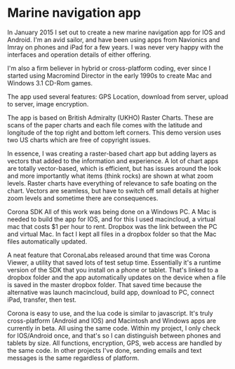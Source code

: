 # Marine navigation app

In January 2015 I set out to create a new marine navigation app for IOS and Android. I'm an avid sailor, and have been using apps from Navionics and Imray on phones and iPad for a few years. I was never very happy with the interfaces and operation details of either offering.

I'm also a firm believer in hybrid or cross-platform coding, ever since I started using Macromind Director in the early 1990s to create Mac and Windows 3.1 CD-Rom games.

The app used several features: GPS Location, download from server, upload to server, image encryption.

The app is based on British Admiralty (UKHO) Raster Charts. These are scans of the paper charts and each file comes with the latitude and longitude of the top right and bottom left corners. This demo version uses two US charts which are free of copyright issues.

In essence, I was creating a raster-based chart app but adding layers as vectors that added to the information and experience. A lot of chart apps are totally vector-based, which is efficient, but has issues around the look and more importantly what items (think rocks) are shown at what zoom levels. Raster charts have everything of relevance to safe boating on the chart. Vectors are seamless, but have to switch off small details at higher zoom levels and sometime there are consequences.

Corona SDK
All of this work was being done on a Windows PC. A Mac is needed to build the app for IOS, and for this I used macincloud, a virtual mac that costs $1 per hour to rent. Dropbox was the link between the PC and virtual Mac. In fact I kept all files in a dropbox folder so that the Mac files automatically updated.

A neat feature that CoronaLabs released around that time was Corona Viewer, a utility that saved lots of test setup time. Essentially it's a runtime version of the SDK that you install on a phone or tablet. That's linked to a dropbox folder and the app automatically updates on the device when a file is saved in the master dropbox folder. That saved time because the alternative was launch macincloud, build app, download to PC, connect  iPad, transfer, then test.

Corona is easy to use, and the lua code is similar to javascript. It's truly cross-platform (Android and IOS) and Macintosh and Windows apps are currently in beta. All using the same code. Within my project, I only check for IOS/Android once, and that's so I can distinguish between phones and tablets by size. All functions, encryption, GPS, web access are handled by the same code. In other projects I've done, sending emails and text messages is the same regardless of platform.
